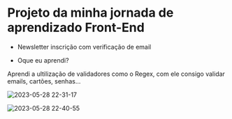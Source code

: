 <h1>Projeto da minha jornada de aprendizado Front-End</h1>

- Newsletter inscrição com verificação de email

- Oque eu aprendi?

<p>Aprendi a ultilização de validadores como o Regex, com ele consigo validar emails, cartões, senhas... </p>


![2023-05-28 22-31-17](https://github.com/PZNnn/Jornada-Dev-FrontEnd-8/assets/109975953/d7ed96e2-2a18-4754-891e-41f323f2e444)

![2023-05-28 22-40-55](https://github.com/PZNnn/Jornada-Dev-FrontEnd-8/assets/109975953/b368a541-cb99-425d-a174-13990840870e)
